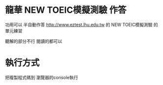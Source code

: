 # 龍華 NEW TOEIC模擬測驗 作答
功用可以 半自動作答 http://www.eztest.lhu.edu.tw 的 NEW TOEIC模擬測驗 的 單元練習

聽解的部分不行 閱讀的都可以

# 執行方式
把複製程式碼到 瀏覽器的console執行
